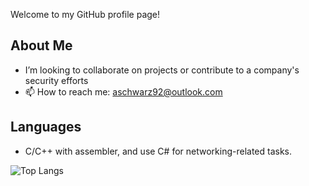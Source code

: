 Welcome to my GitHub profile page!

## About Me

- I’m looking to collaborate on projects or contribute to a company's security efforts
- 📫 How to reach me: [aschwarz92@outlook.com](mailto:aschwarz92@outlook.com)

## Languages

- C/C++ with assembler, and use C# for networking-related tasks.

![Top Langs](https://github-readme-stats.vercel.app/api/top-langs/?username=AlSch092&layout=compact&theme=radical)
